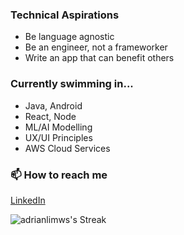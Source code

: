 ### Technical Aspirations
- Be language agnostic
- Be an engineer, not a frameworker
- Write an app that can benefit others

### Currently swimming in... 
- Java, Android
- React, Node
- ML/AI Modelling
- UX/UI Principles
- AWS Cloud Services

### 📫 How to reach me
[LinkedIn](https://www.linkedin.com/in/adrianlws/)

![adrianlimws's Streak](https://github-readme-streak-stats.herokuapp.com/?user=adrianlimws&theme=vue&hide_border=true)
